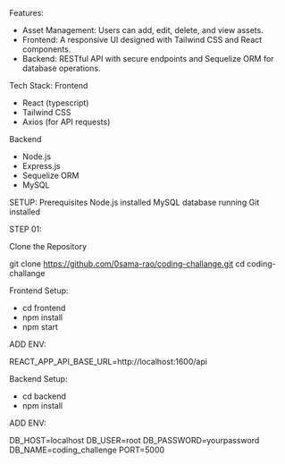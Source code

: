 Features:
- Asset Management: Users can add, edit, delete, and view assets.
- Frontend: A responsive UI designed with Tailwind CSS and React components.
- Backend: RESTful API with secure endpoints and Sequelize ORM for database operations.

Tech Stack:
Frontend
- React (typescript)
- Tailwind CSS
- Axios (for API requests)

Backend
- Node.js
- Express.js
- Sequelize ORM
- MySQL

SETUP:
Prerequisites
    Node.js installed
    MySQL database running
    Git installed

STEP 01:

Clone the Repository

git clone https://github.com/0sama-rao/coding-challange.git
cd coding-challange

Frontend Setup:
- cd frontend
- npm install
- npm start

ADD ENV:

REACT_APP_API_BASE_URL=http://localhost:1600/api

Backend Setup:
- cd backend
- npm install

ADD ENV:

DB_HOST=localhost
DB_USER=root
DB_PASSWORD=yourpassword
DB_NAME=coding_challenge
PORT=5000

